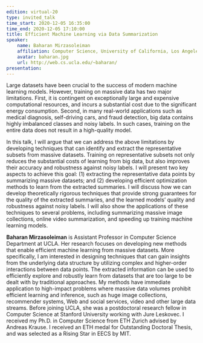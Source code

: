 ```yaml
---
edition: virtual-20
type: invited_talk
time_start: 2020-12-05 16:35:00
time_end: 2020-12-05 17:10:00
title: Efficient Machine Learning via Data Summarization
speaker:
    name: Baharan Mirzasoleiman 
    affiliation: Computer Science, University of California, Los Angeles
    avatar: baharan.jpg
    url: http://web.cs.ucla.edu/~baharan/
presentation: 
---
```

Large datasets have been crucial to the success of modern machine learning models. However, training on massive data has two major limitations. First, it is contingent on exceptionally large and expensive computational resources, and incurs a substantial cost due to the significant energy consumption. Second, in many real-world applications such as medical diagnosis, self-driving cars, and fraud detection, big data contains highly imbalanced classes and noisy labels. In such cases, training on the entire data does not result in a high-quality model.  

In this talk, I will argue that we can address the above limitations by developing techniques that can identify and extract the representative subsets from massive datasets. Training on representative subsets not only reduces the substantial costs of learning from big data, but also improves their accuracy and robustness against noisy labels. I will present two key aspects to achieve this goal: (1) extracting the representative data points by summarizing massive datasets; and (2) developing efficient optimization methods to learn from the extracted summaries. I will discuss how we can develop theoretically rigorous techniques that provide strong guarantees for the quality of the extracted summaries, and the learned models’ quality and robustness against noisy labels. I will also show the applications of these techniques to several problems, including summarizing massive image collections, online video summarization, and speeding up training machine learning models.

**Baharan Mirzasoleiman** is Assistant Professor in Computer Science Department at UCLA. Her research focuses on developing new methods that enable efficient machine learning from massive datasets. More specifically, I am interested in designing techniques that can gain insights from the underlying data structure by utilizing complex and higher-order interactions between data points. The extracted information can be used to efficiently explore and robustly learn from datasets that are too large to be dealt with by traditional approaches. My methods have immediate application to high-impact problems where massive data volumes prohibit efficient learning and inference, such as huge image collections, recommender systems, Web and social services, video and other large data streams. Before joining UCLA, she was a postdoctoral research fellow in Computer Science at Stanford University working with Jure Leskovec. I received my Ph.D. in Computer Science from ETH Zurich advised by Andreas Krause. I received an ETH medal for Outstanding Doctoral Thesis, and was selected as a Rising Star in EECS by MIT. 